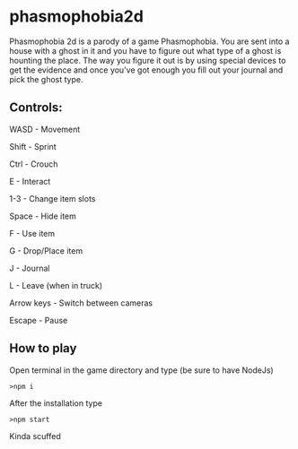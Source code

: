 # phasmophobia2d

Phasmophobia 2d is a parody of a game Phasmophobia. You are sent into a house with a ghost in it and you have to figure out what type of a ghost is hounting the place.
The way you figure it out is by using special devices to get the evidence and once you've got enough you fill out your journal and pick the ghost type.

## Controls:
WASD - Movement

Shift - Sprint

Ctrl - Crouch

E - Interact

1-3 - Change item slots

Space - Hide item

F - Use item

G - Drop/Place item

J - Journal

L - Leave (when in truck)

Arrow keys - Switch between cameras

Escape - Pause

## How to play

Open terminal in the game directory and type (be sure to have NodeJs)
```node
>npm i
```

After the installation type
```node
>npm start
```

Kinda scuffed
